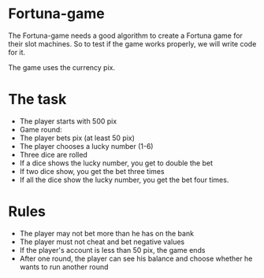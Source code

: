 # Fortuna-game

The Fortuna-game needs a good algorithm to create a Fortuna game for their slot machines.
So to test if the game works properly, we will write code for it.

The game uses the currency pix.
# The task
* The player starts with 500 pix
* Game round:
* The player bets pix (at least 50 pix)
* The player chooses a lucky number (1-6)
* Three dice are rolled
* If a dice shows the lucky number, you get to double the bet
* If two dice show, you get the bet three times
* If all the dice show the lucky number, you get the bet four times.

# Rules
* The player may not bet more than he has on the bank
* The player must not cheat and bet negative values
* If the player's account is less than 50 pix, the game ends
* After one round, the player can see his balance and choose whether he wants to run another round
